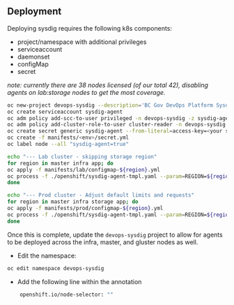 ## Deployment
Deploying sysdig requires the following k8s components:

- project/namespace with additional privileges
- serviceaccount
- daemonset
- configMap
- secret

*note: currently there are 38 nodes licensed (of our total 42), disabling agents on lab:storage nodes to get the most coverage.*

``` bash
oc new-project devops-sysdig --description='BC Gov DevOps Platform Sysdig Monitoring Platform'
oc create serviceaccount sysdig-agent
oc adm policy add-scc-to-user privileged -n devops-sysdig -z sysdig-agent
oc adm policy add-cluster-role-to-user cluster-reader -n devops-sysdig -z sysdig-agent
oc create secret generic sysdig-agent --from-literal=access-key=<your sysdig access key> -n devops-sysdig
oc create -f manifests/<env>/secret.yml
oc label node --all "sysdig-agent=true"

echo "--- Lab cluster - skipping storage region"
for region in master infra app; do
oc apply -f manifests/lab/configmap-${region}.yml
oc process -f ./openshift/sysdig-agent-tmpl.yaml --param=REGION=${region} -o yaml | oc apply -f -
done

echo "--- Prod cluster - Adjust default limits and requests"
for region in master infra storage app; do
oc apply -f manifests/prod/configmap-${region}.yml
oc process -f ./openshift/sysdig-agent-tmpl.yaml --param=REGION=${region} --param-file=./openshift/prod.env -o yaml | oc apply -f -
done
```

Once this is complete, update the `devops-sysdig` project to allow for agents to be deployed across the infra, master, and gluster nodes as well.

- Edit the namespace:

``` bash
oc edit namespace devops-sysdig
```

- Add the following line within the annotation

``` bash
    openshift.io/node-selector: ""
```
